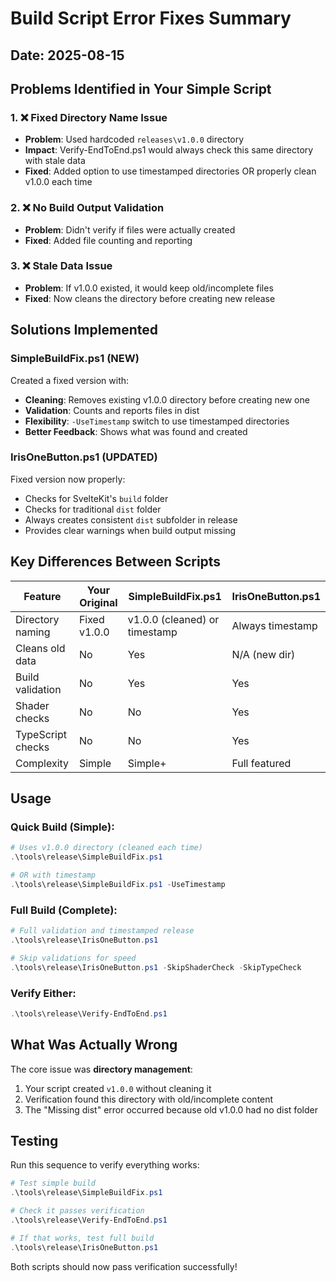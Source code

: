 # Build Script Error Fixes Summary

## Date: 2025-08-15

## Problems Identified in Your Simple Script

### 1. ❌ **Fixed Directory Name Issue**
- **Problem**: Used hardcoded `releases\v1.0.0` directory
- **Impact**: Verify-EndToEnd.ps1 would always check this same directory with stale data
- **Fixed**: Added option to use timestamped directories OR properly clean v1.0.0 each time

### 2. ❌ **No Build Output Validation**
- **Problem**: Didn't verify if files were actually created
- **Fixed**: Added file counting and reporting

### 3. ❌ **Stale Data Issue**
- **Problem**: If v1.0.0 existed, it would keep old/incomplete files
- **Fixed**: Now cleans the directory before creating new release

## Solutions Implemented

### SimpleBuildFix.ps1 (NEW)
Created a fixed version with:
- **Cleaning**: Removes existing v1.0.0 directory before creating new one
- **Validation**: Counts and reports files in dist
- **Flexibility**: `-UseTimestamp` switch to use timestamped directories
- **Better Feedback**: Shows what was found and created

### IrisOneButton.ps1 (UPDATED)
Fixed version now properly:
- Checks for SvelteKit's `build` folder
- Checks for traditional `dist` folder
- Always creates consistent `dist` subfolder in release
- Provides clear warnings when build output missing

## Key Differences Between Scripts

| Feature | Your Original | SimpleBuildFix.ps1 | IrisOneButton.ps1 |
|---------|--------------|-------------------|-------------------|
| Directory naming | Fixed v1.0.0 | v1.0.0 (cleaned) or timestamp | Always timestamp |
| Cleans old data | No | Yes | N/A (new dir) |
| Build validation | No | Yes | Yes |
| Shader checks | No | No | Yes |
| TypeScript checks | No | No | Yes |
| Complexity | Simple | Simple+ | Full featured |

## Usage

### Quick Build (Simple):
```powershell
# Uses v1.0.0 directory (cleaned each time)
.\tools\release\SimpleBuildFix.ps1

# OR with timestamp
.\tools\release\SimpleBuildFix.ps1 -UseTimestamp
```

### Full Build (Complete):
```powershell
# Full validation and timestamped release
.\tools\release\IrisOneButton.ps1

# Skip validations for speed
.\tools\release\IrisOneButton.ps1 -SkipShaderCheck -SkipTypeCheck
```

### Verify Either:
```powershell
.\tools\release\Verify-EndToEnd.ps1
```

## What Was Actually Wrong

The core issue was **directory management**:
1. Your script created `v1.0.0` without cleaning it
2. Verification found this directory with old/incomplete content
3. The "Missing dist" error occurred because old v1.0.0 had no dist folder

## Testing

Run this sequence to verify everything works:
```powershell
# Test simple build
.\tools\release\SimpleBuildFix.ps1

# Check it passes verification
.\tools\release\Verify-EndToEnd.ps1

# If that works, test full build
.\tools\release\IrisOneButton.ps1
```

Both scripts should now pass verification successfully!